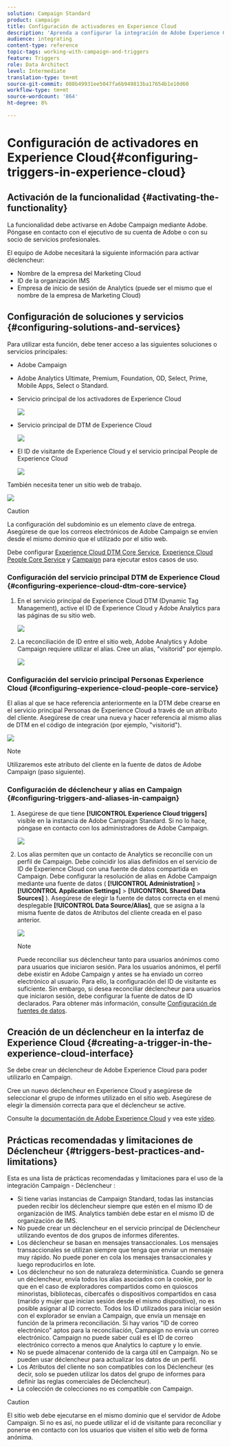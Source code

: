 ```yaml
---
solution: Campaign Standard
product: campaign
title: Configuración de activadores en Experience Cloud
description: 'Aprenda a configurar la integración de Adobe Experience Cloud Triggers para que comience a enviar envíos personalizados a sus clientes en función de sus comportamientos anteriores. '
audience: integrating
content-type: reference
topic-tags: working-with-campaign-and-triggers
feature: Triggers
role: Data Architect
level: Intermediate
translation-type: tm+mt
source-git-commit: 088b49931ee5047fa6b949813ba17654b1e10d60
workflow-type: tm+mt
source-wordcount: '864'
ht-degree: 8%

---
```



# Configuración de activadores en Experience Cloud{#configuring-triggers-in-experience-cloud}

## Activación de la funcionalidad {#activating-the-functionality}

La funcionalidad debe activarse en Adobe Campaign mediante Adobe. Póngase en contacto con el ejecutivo de su cuenta de Adobe o con su socio de servicios profesionales.

El equipo de Adobe necesitará la siguiente información para activar déclencheur:

* Nombre de la empresa del Marketing Cloud
* ID de la organización IMS
* Empresa de inicio de sesión de Analytics (puede ser el mismo que el nombre de la empresa de Marketing Cloud)

## Configuración de soluciones y servicios {#configuring-solutions-and-services}

Para utilizar esta función, debe tener acceso a las siguientes soluciones o servicios principales:

* Adobe Campaign
* Adobe Analytics Ultimate, Premium, Foundation, OD, Select, Prime, Mobile Apps, Select o Standard.
* Servicio principal de los activadores de Experience Cloud

   ![](assets/trigger_uc_prereq_1.png)

* Servicio principal de DTM de Experience Cloud

   ![](assets/trigger_uc_prereq_2.png)

* El ID de visitante de Experience Cloud y el servicio principal People de Experience Cloud

   ![](assets/trigger_uc_prereq_3.png)

También necesita tener un sitio web de trabajo.

![](assets/trigger_uc_prereq_4.png)

>[!CAUTION]
>
>La configuración del subdominio es un elemento clave de entrega. Asegúrese de que los correos electrónicos de Adobe Campaign se envíen desde el mismo dominio que el utilizado por el sitio web.

Debe configurar [Experience Cloud DTM Core Service](#configuring-experience-cloud-dtm-core-service), [Experience Cloud People Core Service](#configuring-experience-cloud-people-core-service) y [Campaign](#configuring-triggers-and-aliases-in-campaign) para ejecutar estos casos de uso.

### Configuración del servicio principal DTM de Experience Cloud {#configuring-experience-cloud-dtm-core-service}

1. En el servicio principal de Experience Cloud DTM (Dynamic Tag Management), active el ID de Experience Cloud y Adobe Analytics para las páginas de su sitio web.

   ![](assets/trigger_uc_conf_1.png)

1. La reconciliación de ID entre el sitio web, Adobe Analytics y Adobe Campaign requiere utilizar el alias. Cree un alias, &quot;visitorid&quot; por ejemplo.

   ![](assets/trigger_uc_conf_2.png)

### Configuración del servicio principal Personas Experience Cloud {#configuring-experience-cloud-people-core-service}

El alias al que se hace referencia anteriormente en la DTM debe crearse en el servicio principal Personas de Experience Cloud a través de un atributo del cliente. Asegúrese de crear una nueva y hacer referencia al mismo alias de DTM en el código de integración (por ejemplo, &quot;visitorid&quot;).

![](assets/trigger_uc_conf_3.png)

>[!NOTE]
>
>Utilizaremos este atributo del cliente en la fuente de datos de Adobe Campaign (paso siguiente).

### Configuración de déclencheur y alias en Campaign {#configuring-triggers-and-aliases-in-campaign}

1. Asegúrese de que tiene **[!UICONTROL Experience Cloud triggers]** visible en la instancia de Adobe Campaign Standard. Si no lo hace, póngase en contacto con los administradores de Adobe Campaign.

   ![](assets/remarketing_1.png)

1. Los alias permiten que un contacto de Analytics se reconcilie con un perfil de Campaign. Debe coincidir los alias definidos en el servicio de ID de Experience Cloud con una fuente de datos compartida en Campaign. Debe configurar la resolución de alias en Adobe Campaign mediante una fuente de datos ( **[!UICONTROL Administration]** > **[!UICONTROL Application Settings]** > **[!UICONTROL Shared Data Sources]** ). Asegúrese de elegir la fuente de datos correcta en el menú desplegable **[!UICONTROL Data Source/Alias]**, que se asigna a la misma fuente de datos de Atributos del cliente creada en el paso anterior.

   ![](assets/trigger_uc_conf_5.png)

   >[!NOTE]
   >
   >Puede reconciliar sus déclencheur tanto para usuarios anónimos como para usuarios que iniciaron sesión. Para los usuarios anónimos, el perfil debe existir en Adobe Campaign y antes se ha enviado un correo electrónico al usuario. Para ello, la configuración del ID de visitante es suficiente. Sin embargo, si desea reconciliar déclencheur para usuarios que iniciaron sesión, debe configurar la fuente de datos de ID declarados. Para obtener más información, consulte [Configuración de fuentes de datos](../../integrating/using/provisioning-and-configuring-integration-with-audience-manager-or-people-core-service.md#step-2--configure-the-data-sources).

## Creación de un déclencheur en la interfaz de Experience Cloud {#creating-a-trigger-in-the-experience-cloud-interface}

Se debe crear un déclencheur de Adobe Experience Cloud para poder utilizarlo en Campaign.

Cree un nuevo déclencheur en Experience Cloud y asegúrese de seleccionar el grupo de informes utilizado en el sitio web. Asegúrese de elegir la dimensión correcta para que el déclencheur se active.

Consulte la [documentación de Adobe Experience Cloud](https://docs.adobe.com/content/help/es-ES/core-services/interface/activation/triggers.html) y vea este [vídeo](https://helpx.adobe.com/es/marketing-cloud/how-to/email-marketing.html#step-two).

## Prácticas recomendadas y limitaciones de Déclencheur {#triggers-best-practices-and-limitations}

Esta es una lista de prácticas recomendadas y limitaciones para el uso de la integración Campaign - Déclencheur :

* Si tiene varias instancias de Campaign Standard, todas las instancias pueden recibir los déclencheur siempre que estén en el mismo ID de organización de IMS. Analytics también debe estar en el mismo ID de organización de IMS.
* No puede crear un déclencheur en el servicio principal de Déclencheur utilizando eventos de dos grupos de informes diferentes.
* Los déclencheur se basan en mensajes transaccionales. Los mensajes transaccionales se utilizan siempre que tenga que enviar un mensaje muy rápido. No puede poner en cola los mensajes transaccionales y luego reproducirlos en lote.
* Los déclencheur no son de naturaleza determinística. Cuando se genera un déclencheur, envía todos los alias asociados con la cookie, por lo que en el caso de exploradores compartidos como en quioscos minoristas, bibliotecas, cibercafés o dispositivos compartidos en casa (marido y mujer que inician sesión desde el mismo dispositivo), no es posible asignar al ID correcto. Todos los ID utilizados para iniciar sesión con el explorador se envían a Campaign, que envía un mensaje en función de la primera reconciliación. Si hay varios &quot;ID de correo electrónico&quot; aptos para la reconciliación, Campaign no envía un correo electrónico. Campaign no puede saber cuál es el ID de correo electrónico correcto a menos que Analytics lo capture y lo envíe.
* No se puede almacenar contenido de la carga útil en Campaign. No se pueden usar déclencheur para actualizar los datos de un perfil.
* Los Atributos del cliente no son compatibles con los Déclencheur (es decir, solo se pueden utilizar los datos del grupo de informes para definir las reglas comerciales de Déclencheur).
* La colección de colecciones no es compatible con Campaign.

>[!CAUTION]
>
>El sitio web debe ejecutarse en el mismo dominio que el servidor de Adobe Campaign. Si no es así, no puede utilizar el id de visitante para reconciliar y ponerse en contacto con los usuarios que visiten el sitio web de forma anónima.

